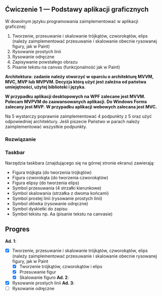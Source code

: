 ##  Ćwiczenie 1 — Podstawy aplikacji graficznych

W dowolnym języku programowania zaimplementować w aplikacji graficznej:

1. Tworzenie, przesuwanie i skalowanie trójkątów, czworokątów, elips (należy zaimplementować przesuwanie i skalowanie obecnie rysowanej figury, jak w Paint)
2. Rysowanie prostych linii
3. Rysowanie odręczne
4. Zapisywanie powstałego obrazu
5. Pisanie tekstu na canvas (funkcjonalność jak w Paint)

**Architektura: zadanie należy stworzyć w oparciu o architekturę MVVM, MVC, MVP lub MVPVM. Decyzja którą użyć jest zależna od państwa umiejętności, użytej biblioteki i języka.**

**W przypadku aplikacji desktopowych na WPF zalecane jest MVVM. Polecam MVPVM do zaawansowanych aplikacji. Do Windows Forms zalecany jest MVP.** **W przypadku aplikacji webowych zalecana jest MVC.**

Na 5 wystarczy poprawnie zaimplementować 4 podpunkty z 5 oraz użyć odpowiedniej architektury. Jeśli piszecie Państwo w parach należy zaimplementować wszystkie podpunkty.

### Rozwiązanie
### Taskbar
Narzędzia taskbara (znajdującego się na górnej stronie ekranu) zawierają:
- Figura trójkąta (do tworzenia trójkątów)
- Figura czworokąta (do tworzenia czworokątów)
- Figura elipsy (do tworzenia elips)
- Symbol przesuwania (4 strzałki kierunkowe)
- Symbol skalowania (strzałka z dwoma końcami)
- Symbol prostej linii (rysowanie prostych linii)
- Symbol ołówka (rysowanie odręczne)
- Symbol dyskietki do zapisu
- Symbol tekstu np. Aa (pisanie tekstu na canvasie)
## Progres
**Ad. 1**: 
- [x] Tworzenie, przesuwanie i skalowanie trójkątów, czworokątów, elips (należy zaimplementować przesuwanie i skalowanie obecnie rysowanej figury, jak w Paint
	- [x] Tworzenie trójkątów, czworokątów i elips
	- [x] Przesuwanie figur
	- [x] Skalowanie figuro
**Ad. 2**:
- [x] Rysowanie prostych linii
**Ad. 3**:
- [ ] Rysowanie odręczne
